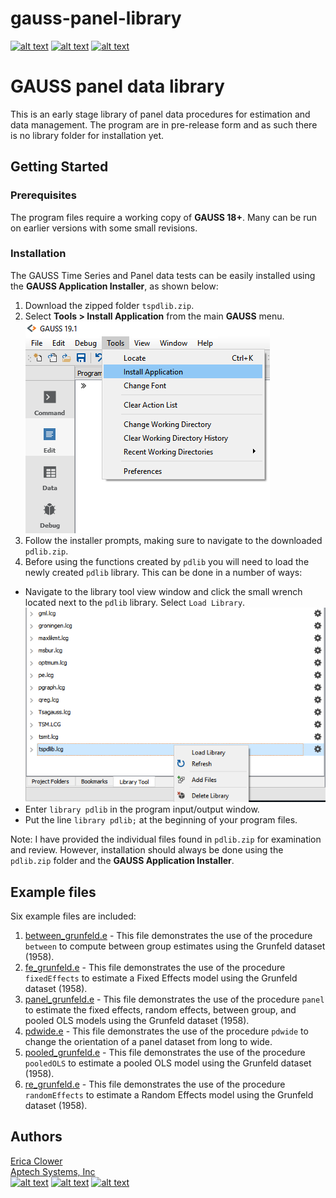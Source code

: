 # gauss-panel-library
[![alt text][1.1]][1]
[![alt text][2.1]][2]
[![alt text][3.1]][3]

# GAUSS panel data library
This is an early stage library of panel data procedures for estimation and data management. The program are in pre-release form and as such there is no library folder for installation yet.

## Getting Started
### Prerequisites
The program files require a working copy of **GAUSS 18+**. Many can be run on earlier versions with some small revisions.

### Installation
The GAUSS Time Series and Panel data tests can be easily installed using the **GAUSS Application Installer**, as shown below:

1. Download the zipped folder `tspdlib.zip`.
2. Select **Tools > Install Application** from the main **GAUSS** menu.  
![install wizard](images/install_application.png)  
3. Follow the installer prompts, making sure to navigate to the downloaded `pdlib.zip`.
4. Before using the functions created by `pdlib` you will need to load the newly created `pdlib` library. This can be done in a number of ways:
  *   Navigate to the library tool view window and click the small wrench located next to the `pdlib` library. Select `Load Library`.  
  ![load library](images/load_tspdlib.PNG)
  *  Enter `library pdlib` in the program input/output window.
  *  Put the line `library pdlib;` at the beginning of your program files.

  Note: I have provided the individual files found in `pdlib.zip` for examination and review. However, installation should always be done using the `pdlib.zip` folder and the **GAUSS Application Installer**.

## Example files
Six example files are included:
1. [between_grunfeld.e](examples/between_grunfeld.e) - This file demonstrates the use of the procedure `between` to compute between group estimates using the Grunfeld dataset (1958).
2. [fe_grunfeld.e](examples/fe_grunfeld.e) - This file demonstrates the use of the procedure `fixedEffects` to estimate a Fixed Effects model using the Grunfeld dataset (1958).
3. [panel_grunfeld.e](examples/panel_grunfeld.e) - This file demonstrates the use of the procedure `panel` to estimate the fixed effects, random effects, between group, and pooled OLS models using the Grunfeld dataset (1958).
4. [pdwide.e](examples/pdwide.e) - This file demonstrates the use of the procedure `pdwide` to change the orientation of a panel dataset from long to wide.
5. [pooled_grunfeld.e](examples/pooled_grunfeld.e) - This file demonstrates the use of the procedure `pooledOLS` to estimate a pooled OLS model using the Grunfeld dataset (1958).
6. [re_grunfeld.e](examples/re_grunfeld.e) - This file demonstrates the use of the procedure `randomEffects` to estimate a Random Effects model using the Grunfeld dataset (1958).

## Authors
[Erica Clower](mailto:eclower@aptech.com)  
[Aptech Systems, Inc](https://www.aptech.com/)  
[![alt text][1.1]][1]
[![alt text][2.1]][2]
[![alt text][3.1]][3]

<!-- links to social media icons -->
[1.1]: https://www.aptech.com/wp-content/uploads/2019/02/fb.png (Visit Aptech Facebook)
[2.1]: https://www.aptech.com/wp-content/uploads/2019/02/gh.png (Aptech Github)
[3.1]: https://www.aptech.com/wp-content/uploads/2019/02/li.png (Find us on LinkedIn)

<!-- links to your social media accounts -->
[1]: https://www.facebook.com/GAUSSAptech/
[2]: https://github.com/aptech
[3]: https://linkedin.com/in/ericaclower
<!-- Please don't remove this: Grab your social icons from https://github.com/carlsednaoui/gitsocial -->
